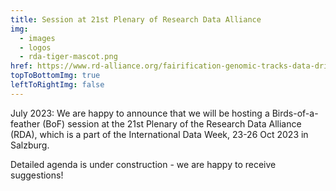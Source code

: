 ```yaml
---
title: Session at 21st Plenary of Research Data Alliance
img:
  - images
  - logos
  - rda-tiger-mascot.png
href: https://www.rd-alliance.org/fairification-genomic-tracks-data-driven-life-science-through-granular-discovery-biological-sequence
topToBottomImg: true
leftToRightImg: false
---
```


July 2023: We are happy to announce that we will be hosting a Birds-of-a-feather (BoF) session at
the 21st Plenary of the Research Data Alliance (RDA), which is a part of the International Data
Week, 23-26 Oct 2023 in Salzburg.

Detailed agenda is under construction - we are happy to receive suggestions!

